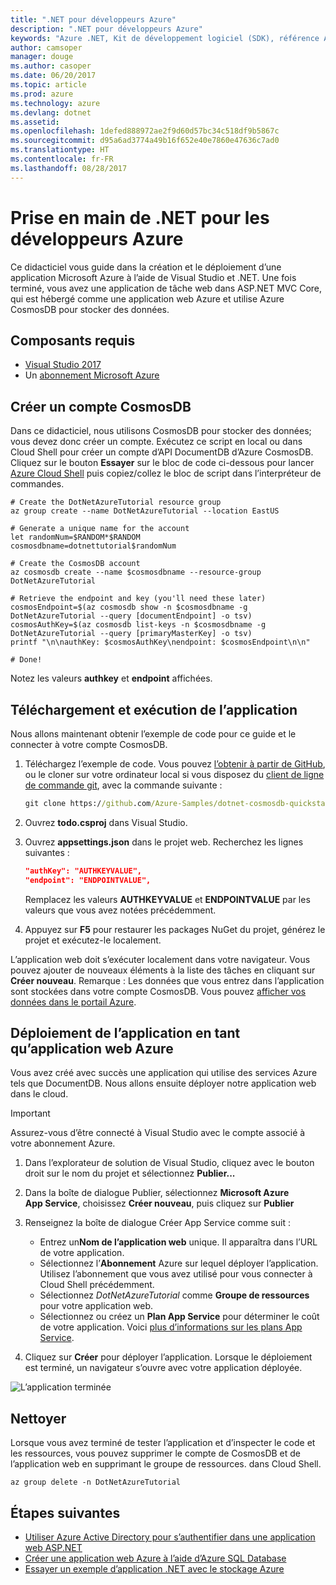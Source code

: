 ```yaml
---
title: ".NET pour développeurs Azure"
description: ".NET pour développeurs Azure"
keywords: "Azure .NET, Kit de développement logiciel (SDK), référence API Azure .NET, bibliothèques de classes .NET Azure"
author: camsoper
manager: douge
ms.author: casoper
ms.date: 06/20/2017
ms.topic: article
ms.prod: azure
ms.technology: azure
ms.devlang: dotnet
ms.assetid: 
ms.openlocfilehash: 1defed888972ae2f9d60d57bc34c518df9b5867c
ms.sourcegitcommit: d95a6ad3774a49b16f652e40e7860e47636c7ad0
ms.translationtype: HT
ms.contentlocale: fr-FR
ms.lasthandoff: 08/28/2017
---
```

# <a name="get-started-with-net-for-azure-developers"></a>Prise en main de .NET pour les développeurs Azure

Ce didacticiel vous guide dans la création et le déploiement d’une application Microsoft Azure à l’aide de Visual Studio et .NET.  Une fois terminé, vous avez une application de tâche web dans ASP.NET MVC Core, qui est hébergé comme une application web Azure et utilise Azure CosmosDB pour stocker des données.

## <a name="prerequisites"></a>Composants requis

* [Visual Studio 2017](https://www.visualstudio.com/downloads/)
* Un [abonnement Microsoft Azure](https://azure.microsoft.com/free/)

## <a name="create-a-cosmosdb-account"></a>Créer un compte CosmosDB

Dans ce didacticiel, nous utilisons CosmosDB pour stocker des données; vous devez donc créer un compte.  Exécutez ce script en local ou dans Cloud Shell pour créer un compte d’API DocumentDB d’Azure CosmosDB.  Cliquez sur le bouton **Essayer** sur le bloc de code ci-dessous pour lancer [Azure Cloud Shell](/azure/cloud-shell/) puis copiez/collez le bloc de script dans l’interpréteur de commandes.

```azurecli-interactive
# Create the DotNetAzureTutorial resource group
az group create --name DotNetAzureTutorial --location EastUS

# Generate a unique name for the account
let randomNum=$RANDOM*$RANDOM
cosmosdbname=dotnettutorial$randomNum

# Create the CosmosDB account
az cosmosdb create --name $cosmosdbname --resource-group DotNetAzureTutorial

# Retrieve the endpoint and key (you'll need these later)
cosmosEndpoint=$(az cosmosdb show -n $cosmosdbname -g DotNetAzureTutorial --query [documentEndpoint] -o tsv)
cosmosAuthKey=$(az cosmosdb list-keys -n $cosmosdbname -g DotNetAzureTutorial --query [primaryMasterKey] -o tsv)
printf "\n\nauthKey: $cosmosAuthKey\nendpoint: $cosmosEndpoint\n\n"

# Done!

```

Notez les valeurs **authkey** et **endpoint** affichées. 

## <a name="downloading-and-running-the-application"></a>Téléchargement et exécution de l’application

Nous allons maintenant obtenir l’exemple de code pour ce guide et le connecter à votre compte CosmosDB.

1. Téléchargez l’exemple de code.  Vous pouvez [l’obtenir à partir de GitHub](https://github.com/Azure-Samples/dotnet-cosmosdb-quickstart/), ou le cloner sur votre ordinateur local si vous disposez du [client de ligne de commande git](https://git-scm.com/), avec la commande suivante :

    ```cmd
    git clone https://github.com/Azure-Samples/dotnet-cosmosdb-quickstart
    ```

2. Ouvrez **todo.csproj** dans Visual Studio.

3. Ouvrez **appsettings.json** dans le projet web.  Recherchez les lignes suivantes :

    ```json
    "authKey": "AUTHKEYVALUE",
    "endpoint": "ENDPOINTVALUE",
    ```
    Remplacez les valeurs **AUTHKEYVALUE** et **ENDPOINTVALUE** par les valeurs que vous avez notées précédemment.

4. Appuyez sur **F5** pour restaurer les packages NuGet du projet, générez le projet et exécutez-le localement.

L’application web doit s’exécuter localement dans votre navigateur.  Vous pouvez ajouter de nouveaux éléments à la liste des tâches en cliquant sur **Créer nouveau**.  Remarque : Les données que vous entrez dans l’application sont stockées dans votre compte CosmosDB.  Vous pouvez [afficher vos données dans le portail Azure](https://docs.microsoft.com/en-us/azure/documentdb/documentdb-view-json-document-explorer).

## <a name="deploying-the-application-as-an-azure-web-app"></a>Déploiement de l’application en tant qu’application web Azure

Vous avez créé avec succès une application qui utilise des services Azure tels que DocumentDB.  Nous allons ensuite déployer notre application web dans le cloud.

> [!IMPORTANT]
> Assurez-vous d’être connecté à Visual Studio avec le compte associé à votre abonnement Azure.

1. Dans l’explorateur de solution de Visual Studio, cliquez avec le bouton droit sur le nom du projet et sélectionnez **Publier...**

2. Dans la boîte de dialogue Publier, sélectionnez **Microsoft Azure App Service**, choisissez **Créer nouveau**, puis cliquez sur **Publier**

3. Renseignez la boîte de dialogue Créer App Service comme suit :

    * Entrez un**Nom de l’application web** unique.  Il apparaîtra dans l’URL de votre application.
    * Sélectionnez l’**Abonnement** Azure sur lequel déployer l’application.  Utilisez l’abonnement que vous avez utilisé pour vous connecter à Cloud Shell précédemment.
    * Sélectionnez *DotNetAzureTutorial* comme **Groupe de ressources** pour votre application web.
    * Sélectionnez ou créez un **Plan App Service** pour déterminer le coût de votre application.  Voici [plus d’informations sur les plans App Service](/azure/app-service/azure-web-sites-web-hosting-plans-in-depth-overview).

4. Cliquez sur **Créer** pour déployer l’application.  Lorsque le déploiement est terminé, un navigateur s’ouvre avec votre application déployée.

![L’application terminée](./media/dotnet-quickstart/todo.png)

## <a name="clean-up"></a>Nettoyer

Lorsque vous avez terminé de tester l’application et d’inspecter le code et les ressources, vous pouvez supprimer le compte de CosmosDB et de l’application web en supprimant le groupe de ressources. dans Cloud Shell.

```azurecli-interactive
az group delete -n DotNetAzureTutorial
```

## <a name="next-steps"></a>Étapes suivantes

* [Utiliser Azure Active Directory pour s’authentifier dans une application web ASP.NET](/azure/active-directory/develop/active-directory-devquickstarts-webapp-dotnet)
* [Créer une application web Azure à l’aide d’Azure SQL Database](/azure/app-service-web/web-sites-dotnet-get-started)
* [Essayer un exemple d’application .NET avec le stockage Azure](/azure/storage/storage-samples-dotnet)


